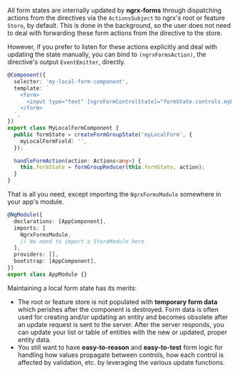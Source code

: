 All form states are internally updated by **ngrx-forms** through dispatching actions from the directives via the `ActionsSubject` to ngrx's root or feature `Store`, by default.
This is done in the background, so the user does not need to deal with forwarding these form actions from the directive to the store.

However, if you prefer to listen for these actions explicitly and deal with updating the state manually, you can bind to `(ngrxFormsAction)`, the directive's output `EventEmitter`, directly.

```typescript
@Component({
  selector: 'my-local-form-component',
  template: `
    <form>
      <input type="text" [ngrxFormControlState]="formState.controls.myLocalFormField" (ngrxFormsAction)="handleFormAction($event)" />
    </form>
  `,
})
export class MyLocalFormComponent {
  public formState = createFormGroupState('myLocalForm', {
    myLocalFormField: '',
  });

  handleFormAction(action: Actions<any>) {
    this.formState = formGroupReducer(this.formState, action);
  }
}
```

That is all you need, except importing the `NgrxFormsModule` somewhere in your app's module.

```typescript
@NgModule({
  declarations: [AppComponent],
  imports: [
    NgrxFormsModule,
    // No need to import a StoreModule here
  ],
  providers: [],
  bootstrap: [AppComponent],
})
export class AppModule {}
```

Maintaining a local form state has its merits:

- The root or feature store is not populated with **temporary form data** which perishes after the component is destroyed.
  Form data is often used for creating and/or updating an entity and becomes obsolete after an update request is sent to the server. After the server responds, you can update your list or table of entities with the new or updated, proper entity data.
- You still want to have **easy-to-reason** and **easy-to-test** form logic for handling how values propagate between controls, how each control is affected by validation, etc. by leveraging the various update functions.
